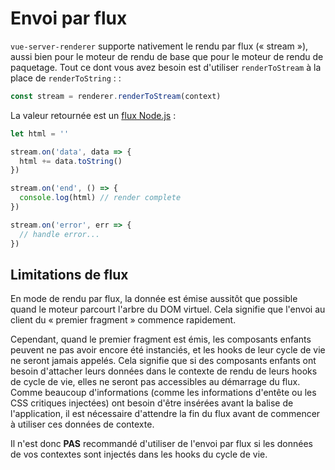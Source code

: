# Envoi par flux

`vue-server-renderer` supporte nativement le rendu par flux (« stream »), aussi bien pour le moteur de rendu de base que pour le moteur de rendu de paquetage. Tout ce dont vous avez besoin est d'utiliser `renderToStream` à la place de `renderToString` :
:

``` js
const stream = renderer.renderToStream(context)
```

La valeur retournée est un [flux Node.js](https://nodejs.org/api/stream.html) :

``` js
let html = ''

stream.on('data', data => {
  html += data.toString()
})

stream.on('end', () => {
  console.log(html) // render complete
})

stream.on('error', err => {
  // handle error...
})
```

## Limitations de flux

En mode de rendu par flux, la donnée est émise aussitôt que possible quand le moteur parcourt l'arbre du DOM virtuel. Cela signifie que l'envoi au client du « premier fragment » commence rapidement.

Cependant, quand le premier fragment est émis, les composants enfants peuvent ne pas avoir encore été instanciés, et les hooks de leur cycle de vie ne seront jamais appelés. Cela signifie que si des composants enfants ont besoin d'attacher leurs données dans le contexte de rendu de leurs hooks de cycle de vie, elles ne seront pas accessibles au démarrage du flux. Comme beaucoup d'informations (comme les informations d'entête ou les CSS critiques injectées) ont besoin d'être insérées avant la balise de l'application, il est nécessaire d'attendre la fin du flux avant de commencer à utiliser ces données de contexte.

Il n'est donc **PAS** recommandé d'utiliser de l'envoi par flux si les données de vos contextes sont injectés dans les hooks du cycle de vie.
